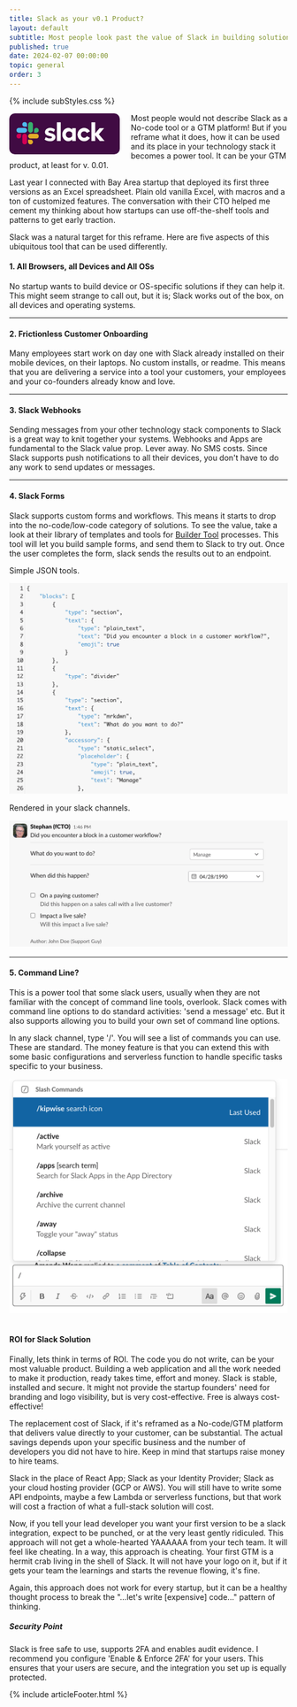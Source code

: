 ```yaml
---
title: Slack as your v0.1 Product?
layout: default
subtitle: Most people look past the value of Slack in building solutions. Don't.
published: true
date: 2024-02-07 00:00:00
topic: general
order: 3
---
```


{% include subStyles.css %}

<img src="/assets/images/slack.png" align="left" style="border-radius: 10px; width: 200px; margin-right: 20px;">
Most people would not describe Slack as a No-code tool or a GTM platform! But if you reframe
what it does, how it can be used and its place in your technology stack it becomes a power tool.
It can be your GTM product, at least for v. 0.01.

Last year I connected with Bay Area startup that deployed its first three versions as an Excel spreadsheet. Plain old vanilla
Excel, with macros and a ton of customized features. The conversation with their CTO helped me cement my thinking about how startups can
use off-the-shelf tools and patterns to get early traction.

Slack was a natural target for this reframe. Here are five aspects of this ubiquitous tool that can be used differently.

#### 1. All Browsers, all Devices and All OSs

No startup wants to build device or OS-specific solutions if they can help it. This might seem strange to call out,
but it is; Slack works out of the box, on all devices and operating systems.

---

#### 2. Frictionless Customer Onboarding

Many employees start work on day one with Slack already installed on their mobile devices, on their laptops. No custom
installs, or readme. This means that you are delivering a service into a tool your customers, your employees and your
co-founders already know and love.

---

#### 3. Slack Webhooks

Sending messages from your other technology stack components to Slack is a great way to knit together your systems. Webhooks
and Apps are fundamental to the Slack value prop. Lever away. No SMS costs. Since Slack supports push notifications to all their
devices, you don't have to do any work to send updates or messages.

---

#### 4. Slack Forms

Slack supports custom forms and workflows. This means it starts to drop into the no-code/low-code category of solutions. To see the value,
take a look at their library of templates and tools for <a href="https://app.slack.com/block-kit-builder"> Builder Tool</a> processes.
This tool will let you build sample forms, and send them to Slack to try out. Once the user completes the form, slack sends the results
out to an endpoint.

<div class="row">
    <div  class="col-md-6">
      <p>
        Simple JSON tools.
      </p>
      <img src="/assets/images/slack-json.png" class="img-fluid img-thumbnail">
    </div>
    <div  class="col-md-6">
      <p>
        Rendered in your slack channels.
      </p>
      <img src="/assets/images/slack-form.png" class="img-fluid img-thumbnail">
    </div>
</div>

---

#### 5. Command Line?

This is a power tool that some slack users, usually when they are not familiar with the concept of command line tools, overlook.
Slack comes with command line options to do standard activities: 'send a message' etc. But it also supports allowing you to
build your own set of command line options.

<div class="row">
    <div  class="col-md-6">
      <p>
        In any slack channel, type '/'. You will see a list of commands
        you can use. These are standard. The money feature is that you
        can extend this with some basic configurations and serverless function
        to handle specific tasks specific to your business.
      </p>
    </div>
    <div  class="col-md-6">
      <img src="/assets/images/slack-cli.png" class="img-fluid img-thumbnail">
    </div>
</div>

<br>

#### ROI for Slack Solution

Finally, lets think in terms of ROI. The code you do not write, can be your most valuable product. Building a web application and all the
work needed to make it production, ready takes time, effort and money. Slack is stable, installed and secure. It might not provide the startup founders'
need for branding and logo visibility, but is very cost-effective. Free is always cost-effective!

The replacement cost of Slack, if it's reframed as a No-code/GTM platform that delivers value directly to your customer, can be substantial. The actual
savings depends upon your specific business and the number of developers you did not have to hire. Keep in mind that startups raise money to hire teams.

Slack in the place of React App; Slack as your Identity Provider; Slack as your cloud hosting provider (GCP or AWS). You will still have to write some API endpoints,
maybe a few Lambda or serverless functions, but that work will cost a fraction of what a full-stack solution will cost.

Now, if you tell your lead developer you want your first version to be a slack integration, expect to be punched, or at the very least gently ridiculed.
This approach will not get a whole-hearted YAAAAAA from your tech team. It will feel like cheating. In a way, this approach is cheating. Your first GTM is
a hermit crab living in the shell of Slack. It will not have your logo on it, but if it gets your team the learnings and starts the revenue flowing, it's fine.

Again, this approach does not work for every startup, but it can be a healthy thought process to break the "...let's write [expensive] code..." pattern of thinking.

<div class="ceo-note">
    <h5>
        Security Point
    </h5>
    <p>
        Slack is free safe to use, supports 2FA and enables audit evidence.
        I recommend you configure 'Enable & Enforce 2FA' for your users. This
        ensures that your users are secure, and the integration you set up is equally
        protected.
    </p>
</div>

{% include articleFooter.html %}